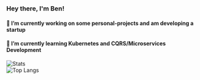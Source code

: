 ### Hey there, I'm Ben!
#### 🔭 I’m currently working on some personal-projects and am developing a startup
#### 🌱 I’m currently learning Kubernetes and CQRS/Microservices Development

![Stats](https://github-readme-stats.vercel.app/api?username=BenNeighbour&count_private=true)
<br />
![Top Langs](https://github-readme-stats.vercel.app/api/top-langs/?username=BenNeighbour)
